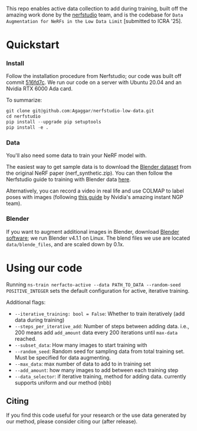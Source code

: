 This repo enables active data collection to add during training, built off the amazing work done by the [nerfstudio](https://docs.nerf.studio/) team, and is the codebase for `Data Augmentation for NeRFs in the Low Data Limit` [submitted to ICRA '25].

# Quickstart
### Install
Follow the installation procedure from Nerfstudio; our code was built off commit [516fd7c](https://github.com/nerfstudio-project/nerfstudio/commit/516fd7c9ac73e28db6a522df57d7b22e7b0d6756). We run our code on a server with Ubuntu 20.04 and an Nvidia RTX 6000 Ada card.

To summarize:
```python
git clone git@github.com:Agaggar/nerfstudio-low-data.git
cd nerfstudio
pip install --upgrade pip setuptools
pip install -e .
```

### Data
You'll also need some data to train your NeRF model with. 

The easiest way to get sample data is to download the [Blender dataset](https://drive.google.com/drive/folders/128yBriW1IG_3NJ5Rp7APSTZsJqdJdfc1) from the original NeRF paper (nerf_synthetic.zip). You can then follow the Nerfstudio guide to training with Blender data [here](https://docs.nerf.studio/quickstart/existing_dataset.html).

Alternatively, you can record a video in real life and use COLMAP to label poses with images (following [this guide](https://github.com/NVlabs/instant-ngp/blob/master/docs/nerf_dataset_tips.md#colmap) by Nvidia's amazing instant NGP team).

### Blender
If you want to augment additional images in Blender, download [Blender software](https://www.blender.org/); we run Blender v4.1.1 on Linux. The blend files we use are located `data/blende_files`, and are scaled down by 0.1x.

# Using our code
Running `ns-train nerfacto-active --data PATH_TO_DATA --random-seed POSITIVE_INTEGER` sets the default configuration for active, iterative training.

Additional flags:
- `--iterative_training: bool = False`: Whether to train iteratively (add data during training)
- `--steps_per_iterative_add`: Number of steps between adding data. i.e., 200 means add `add_amount` data every 200 iterations until `max-data` reached.
- `--subset_data`: How many images to start training with
- `--random_seed`: Random seed for sampling data from total training set. Must be specified for data augmenting.
- `--max_data`: max number of data to add to in training set
- `--add_amount`: how many images to add between each training step
- `--data_selector`: if iterative training, method for adding data. currently supports uniform and our method (nbb)

## Citing
If you find this code useful for your research or the use data generated by our method, please consider citing our (after release).
